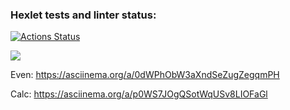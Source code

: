 ### Hexlet tests and linter status:
[![Actions Status](https://github.com/StacyBeb/java-project-61/workflows/hexlet-check/badge.svg)](https://github.com/StacyBeb/java-project-61/actions)

<a href="https://codeclimate.com/github/StacyBeb/java-project-61/maintainability"><img src="https://api.codeclimate.com/v1/badges/36d3860a197a0204ed12/maintainability" /></a>

Even:
https://asciinema.org/a/0dWPhObW3aXndSeZugZegqmPH

Calc:
https://asciinema.org/a/p0WS7JOgQSotWqUSv8LIOFaGl
